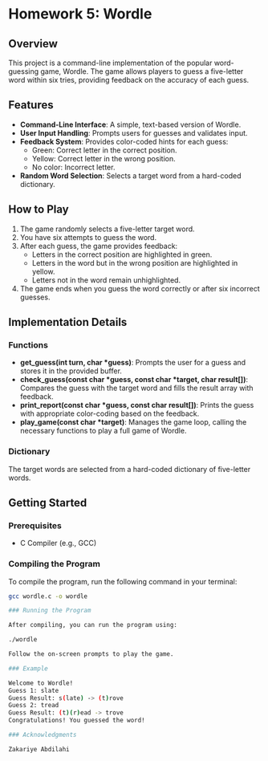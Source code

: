 # Homework 5: Wordle

## Overview

This project is a command-line implementation of the popular word-guessing game, Wordle. The game allows players to guess a five-letter word within six tries, providing feedback on the accuracy of each guess.

## Features

- **Command-Line Interface**: A simple, text-based version of Wordle.
- **User Input Handling**: Prompts users for guesses and validates input.
- **Feedback System**: Provides color-coded hints for each guess:
  - Green: Correct letter in the correct position.
  - Yellow: Correct letter in the wrong position.
  - No color: Incorrect letter.
- **Random Word Selection**: Selects a target word from a hard-coded dictionary.

## How to Play

1. The game randomly selects a five-letter target word.
2. You have six attempts to guess the word.
3. After each guess, the game provides feedback:
   - Letters in the correct position are highlighted in green.
   - Letters in the word but in the wrong position are highlighted in yellow.
   - Letters not in the word remain unhighlighted.
4. The game ends when you guess the word correctly or after six incorrect guesses.

## Implementation Details

### Functions

- **get_guess(int turn, char *guess)**: Prompts the user for a guess and stores it in the provided buffer.
- **check_guess(const char *guess, const char *target, char result[])**: Compares the guess with the target word and fills the result array with feedback.
- **print_report(const char *guess, const char result[])**: Prints the guess with appropriate color-coding based on the feedback.
- **play_game(const char *target)**: Manages the game loop, calling the necessary functions to play a full game of Wordle.

### Dictionary

The target words are selected from a hard-coded dictionary of five-letter words.

## Getting Started

### Prerequisites

- C Compiler (e.g., GCC)

### Compiling the Program

To compile the program, run the following command in your terminal:
```sh
gcc wordle.c -o wordle

### Running the Program

After compiling, you can run the program using:

./wordle

Follow the on-screen prompts to play the game.

### Example

Welcome to Wordle!
Guess 1: slate
Guess Result: s(late) -> (t)rove
Guess 2: tread
Guess Result: (t)(r)ead -> trove
Congratulations! You guessed the word!

### Acknowledgments

Zakariye Abdilahi




